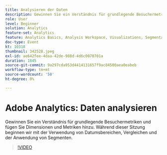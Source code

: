 ```yaml
---
title: Analysieren der Daten
description: Gewinnen Sie ein Verständnis für grundlegende Besuchermetriken und fügen Sie Dimensionen und Metriken hinzu. Während dieser Sitzung beginnen wir mit der Verwendung von Datumsbereichen, Vergleichen und der Anwendung von Segmenten.
role: User
level: Beginner
solution: Analytics
feature-set: Analytics
feature: Analytics Basics, Analysis Workspace, Visualizations, Segmentation, Metrics
doc-type: Event
kt: 10318
thumbnail: 342528.jpeg
exl-id: ae642fee-4daa-42de-988d-4d6c0070701a
duration: 1845
source-git-commit: 9a297cda953d4414131657f9ac84580aea0eabeb
workflow-type: tm+mt
source-wordcount: '58'
ht-degree: 0%

---
```


# Adobe Analytics: Daten analysieren

Gewinnen Sie ein Verständnis für grundlegende Besuchermetriken und fügen Sie Dimensionen und Metriken hinzu. Während dieser Sitzung beginnen wir mit der Verwendung von Datumsbereichen, Vergleichen und der Anwendung von Segmenten.

>[!VIDEO](https://video.tv.adobe.com/v/342528/?quality=12&learn=on)

